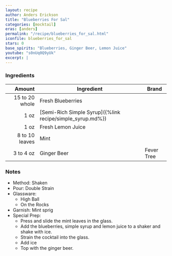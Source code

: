```yaml
---
layout: recipe
author: Anders Erickson
title: "Blueberries For Sal"
categories: [mocktail]
eras: [anders]
permalink: "/recipe/blueberries_for_sal.html"
iconfile: blueberries_for_sal
stars: 0
base_spirits: "Blueberries, Ginger Beer, Lemon Juice"
youtube: "s0nUq0Q9yUk"
excerpt: |
---
```


### Ingredients

|         Amount | Ingredient                                                | Brand      |
| -------------: | --------------------------------------------------------- | ---------- |
| 15 to 20 whole | Fresh Blueberries                                         |
|           1 oz | [Semi-Rich Simple Syrup]({%link recipe/simple_syrup.md%}) |
|           1 oz | Fresh Lemon Juice                                         |
| 8 to 10 leaves | Mint                                                      |
|      3 to 4 oz | Ginger Beer                                               | Fever Tree |

### Notes

- Method: Shaken
- Pour: Double Strain
- Glassware:
  - High Ball
  - On the Rocks
- Garnish: Mint sprig
- Special Prep:
  - Press and slide the mint leaves in the glass.
  - Add the blueberries, simple syrup and lemon juice to a shaker and shake with ice.
  - Strain the cocktail into the glass.
  - Add ice
  - Top with the ginger beer.
